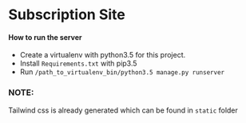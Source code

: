 # Subscription Site


#### How to run the server
- Create a virtualenv with python3.5 for this project.
- Install `Requirements.txt` with pip3.5
- Run `/path_to_virtualenv_bin/python3.5 manage.py runserver`

### NOTE:
Tailwind css is already generated which can be found in `static` folder
